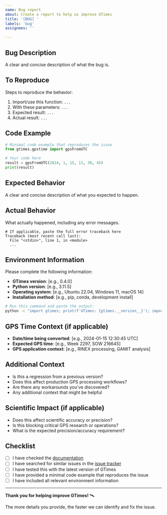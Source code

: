 ```yaml
---
name: Bug report
about: Create a report to help us improve GTimes
title: '[BUG] '
labels: 'bug'
assignees: ''

---
```


## Bug Description
A clear and concise description of what the bug is.

## To Reproduce
Steps to reproduce the behavior:

1. Import/use this function: `...`
2. With these parameters: `...`
3. Expected result: `...`
4. Actual result: `...`

## Code Example
```python
# Minimal code example that reproduces the issue
from gtimes.gpstime import gpsFromUTC

# Your code here
result = gpsFromUTC(2024, 1, 15, 12, 30, 45)
print(result)
```

## Expected Behavior
A clear and concise description of what you expected to happen.

## Actual Behavior
What actually happened, including any error messages.

```
# If applicable, paste the full error traceback here
Traceback (most recent call last):
  File "<stdin>", line 1, in <module>
  ...
```

## Environment Information
Please complete the following information:
- **GTimes version**: [e.g., 0.4.0]
- **Python version**: [e.g., 3.11.5]
- **Operating system**: [e.g., Ubuntu 22.04, Windows 11, macOS 14]
- **Installation method**: [e.g., pip, conda, development install]

```bash
# Run this command and paste the output:
python -c "import gtimes; print(f'GTimes: {gtimes.__version__}'); import sys; print(f'Python: {sys.version}'); import platform; print(f'OS: {platform.system()} {platform.release()}')"
```

## GPS Time Context (if applicable)
- **Date/time being converted**: [e.g., 2024-01-15 12:30:45 UTC]
- **Expected GPS time**: [e.g., Week 2297, SOW 216645]
- **GPS application context**: [e.g., RINEX processing, GAMIT analysis]

## Additional Context
- Is this a regression from a previous version?
- Does this affect production GPS processing workflows?
- Are there any workarounds you've discovered?
- Any additional context that might be helpful

## Scientific Impact (if applicable)
- Does this affect scientific accuracy or precision?
- Is this blocking critical GPS research or operations?
- What is the expected precision/accuracy requirement?

## Checklist
- [ ] I have checked the [documentation](https://bgo-ehi.github.io/gtimes)
- [ ] I have searched for similar issues in the [issue tracker](https://github.com/bgo-ehi/gtimes/issues)
- [ ] I have tested this with the latest version of GTimes
- [ ] I have provided a minimal code example that reproduces the issue
- [ ] I have included all relevant environment information

---

**Thank you for helping improve GTimes!** 🛰️

The more details you provide, the faster we can identify and fix the issue.